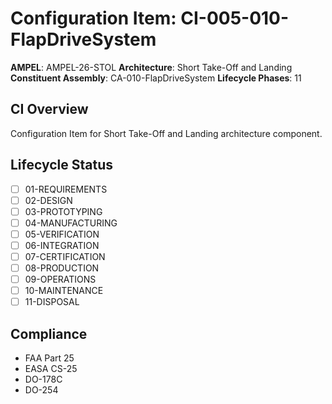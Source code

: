 # Configuration Item: CI-005-010-FlapDriveSystem

**AMPEL**: AMPEL-26-STOL
**Architecture**: Short Take-Off and Landing
**Constituent Assembly**: CA-010-FlapDriveSystem
**Lifecycle Phases**: 11

## CI Overview
Configuration Item for Short Take-Off and Landing architecture component.

## Lifecycle Status
- [ ] 01-REQUIREMENTS
- [ ] 02-DESIGN
- [ ] 03-PROTOTYPING
- [ ] 04-MANUFACTURING
- [ ] 05-VERIFICATION
- [ ] 06-INTEGRATION
- [ ] 07-CERTIFICATION
- [ ] 08-PRODUCTION
- [ ] 09-OPERATIONS
- [ ] 10-MAINTENANCE
- [ ] 11-DISPOSAL

## Compliance
- FAA Part 25
- EASA CS-25
- DO-178C
- DO-254
